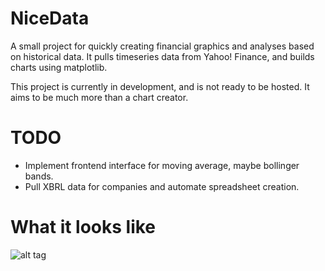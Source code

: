 NiceData
=========

A small project for quickly creating financial graphics and analyses based on historical data. It pulls timeseries data from Yahoo! Finance, and builds charts using matplotlib. 

This project is currently in development, and is not ready to be hosted. It aims to be much more than a chart creator.

TODO
=========
- Implement frontend interface for moving average, maybe bollinger bands.
- Pull XBRL data for companies and automate spreadsheet creation.

What it looks like
=========
![alt tag](https://dl.dropboxusercontent.com/u/45206361/interface_mvp1.png)
